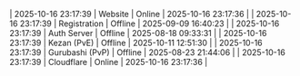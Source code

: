 | 2025-10-16 23:17:39 | Website | Online | 2025-10-16 23:17:36 |
| 2025-10-16 23:17:39 | Registration | Offline | 2025-09-09 16:40:23 |
| 2025-10-16 23:17:39 | Auth Server | Offline | 2025-08-18 09:33:31 |
| 2025-10-16 23:17:39 | Kezan (PvE) | Offline | 2025-10-11 12:51:30 |
| 2025-10-16 23:17:39 | Gurubashi (PvP) | Offline | 2025-08-23 21:44:06 |
| 2025-10-16 23:17:39 | Cloudflare | Online | 2025-10-16 23:17:36 |
